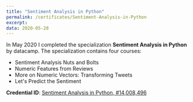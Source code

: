```yaml
---
title: "Sentiment Analysis in Python"
permalink: /certificates/Sentiment-Analysis-in-Python
excerpt:
data: 2020-05-28
---
```


In May 2020 I completed the specialization **Sentiment Analysis in Python** by datacamp.
The specialization contains four courses:
* Sentiment Analysis Nuts and Bolts
* Numeric Features from Reviews
* More on Numeric Vectors: Transforming Tweets
* Let's Predict the Sentiment

**Credential ID**: [Sentiment Analysis in Python, #14,008,496](https://www.datacamp.com/statement-of-accomplishment/course/0bd9e01f67dfdfdb4732322ec73e53d5b17cd7d1)
